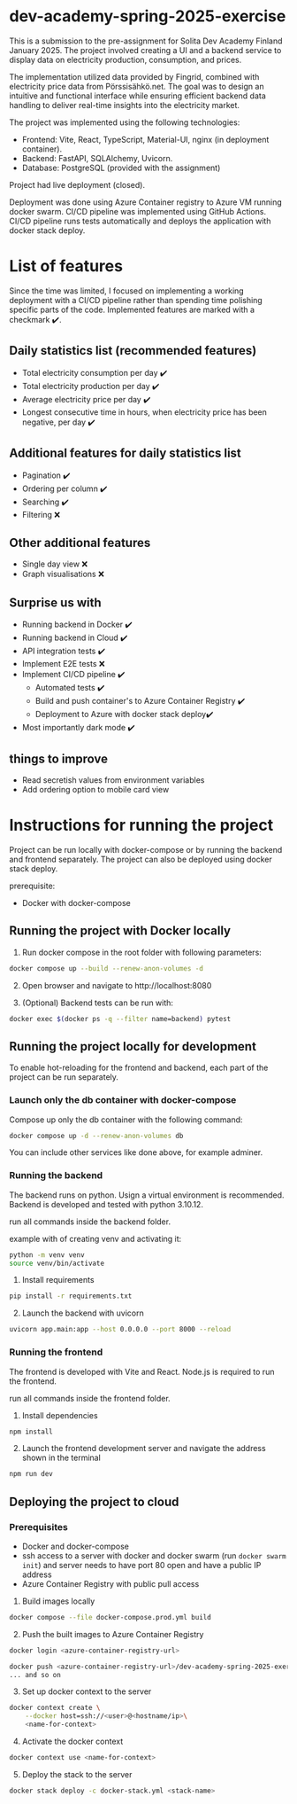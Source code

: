 # dev-academy-spring-2025-exercise

This is a submission to the pre-assignment for Solita Dev Academy Finland January 2025. The project involved creating a UI and a backend service to display data on electricity production, consumption, and prices.

The implementation utilized data provided by Fingrid, combined with electricity price data from Pörssisähkö.net. The goal was to design an intuitive and functional interface while ensuring efficient backend data handling to deliver real-time insights into the electricity market.

The project was implemented using the following technologies:
- Frontend: Vite, React, TypeScript, Material-UI, nginx (in deployment container).
- Backend: FastAPI, SQLAlchemy, Uvicorn.
- Database: PostgreSQL (provided with the assignment)

Project had live deployment (closed).

Deployment was done using Azure Container registry to Azure VM running docker swarm. CI/CD pipeline was implemented using GitHub Actions. CI/CD pipeline runs tests automatically and deploys the application with docker stack deploy.

# List of features

Since the time was limited, I focused on implementing a working deployment with a CI/CD pipeline rather than spending time polishing specific parts of the code.  Implemented features are marked with a checkmark ✔️.

## Daily statistics list (recommended features)
- Total electricity consumption per day ✔️
- Total electricity production per day ✔️
- Average electricity price per day ✔️
- Longest consecutive time in hours, when electricity price has been negative, per day ✔️

## Additional features for daily statistics list
- Pagination ✔️
- Ordering per column ✔️
- Searching ✔️
- Filtering ❌

## Other additional features
- Single day view ❌
- Graph visualisations ❌

## Surprise us with 
- Running backend in Docker ✔️
- Running backend in Cloud ✔️
- API integration tests ✔️
- Implement E2E tests ❌
- Implement CI/CD pipeline ✔️
    - Automated tests ✔️
    - Build and push container's to Azure Container Registry ✔️
    - Deployment to Azure with docker stack deploy✔️
- Most importantly dark mode ✔️

## things to improve
- Read secretish values from environment variables
- Add ordering option to mobile card view

# Instructions for running the project

Project can be run locally with docker-compose or by running the backend and frontend separately. The project can also be deployed using docker stack deploy.

prerequisite: 
- Docker with docker-compose

## Running the project with Docker locally

1. Run docker compose in the root folder with following parameters:
```bash
docker compose up --build --renew-anon-volumes -d
```
2. Open browser and navigate to http://localhost:8080

3. (Optional) Backend tests can be run with:
```bash
docker exec $(docker ps -q --filter name=backend) pytest
```

## Running the project locally for development

To enable hot-reloading for the frontend and backend, each part of the project can be run separately.

### Launch only the db container with docker-compose
Compose up only the db container with the following command:
```bash
docker compose up -d --renew-anon-volumes db
```
You can include other services like done above, for example adminer.

### Running the backend
The backend runs on python. Usign a virtual environment is recommended. Backend is developed and tested with python 3.10.12.

run all commands inside the backend folder.

example with of creating venv and activating it:
```bash
python -m venv venv
source venv/bin/activate
```

1. Install requirements
```bash
pip install -r requirements.txt
```

2. Launch the backend with uvicorn
```bash
uvicorn app.main:app --host 0.0.0.0 --port 8000 --reload
```

### Running the frontend
The frontend is developed with Vite and React. Node.js is required to run the frontend.

run all commands inside the frontend folder.

1. Install dependencies
```bash
npm install
```

2. Launch the frontend development server and navigate the address shown in the terminal
```bash
npm run dev
```

## Deploying the project to cloud

### Prerequisites
- Docker and docker-compose
- ssh access to a server with docker and docker swarm (run `docker swarm init`) and server needs to have port 80 open and have a public IP address
- Azure Container Registry with public pull access



1. Build images locally
```bash
docker compose --file docker-compose.prod.yml build
```

2. Push the built images to Azure Container Registry
```bash
docker login <azure-container-registry-url>

docker push <azure-container-registry-url>/dev-academy-spring-2025-exercise-frontend:latest
... and so on 
```

3. Set up docker context to the server
```bash
docker context create \
    --docker host=ssh://<user>@<hostname/ip>\
    <name-for-context>
```

4. Activate the docker context
```bash
docker context use <name-for-context>
```

5. Deploy the stack to the server
```bash
docker stack deploy -c docker-stack.yml <stack-name>
```
